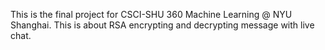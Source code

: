 This is the final project for CSCI-SHU 360 Machine Learning @ NYU Shanghai. This is about RSA encrypting and decrypting message with live chat.
